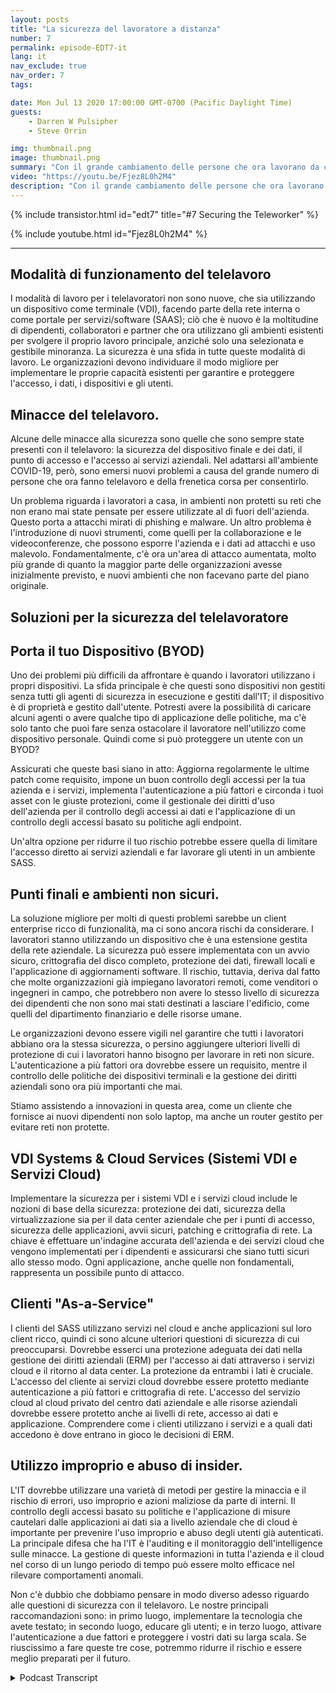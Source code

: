 ```yaml
---
layout: posts
title: "La sicurezza del lavoratore a distanza"
number: 7
permalink: episode-EDT7-it
lang: it
nav_exclude: true
nav_order: 7
tags:

date: Mon Jul 13 2020 17:00:00 GMT-0700 (Pacific Daylight Time)
guests:
    - Darren W Pulsipher
    - Steve Orrin

img: thumbnail.png
image: thumbnail.png
summary: "Con il grande cambiamento delle persone che ora lavorano da casa invece che in ufficio, la sicurezza è una preoccupazione crescente per molte organizzazioni IT. In questo episodio, Steve Orrin, CTO di Intel Federal, e Darren discutono delle minacce alla sicurezza e delle soluzioni per aiutare a proteggere il telelavoratore e i data center aziendali."
video: "https://youtu.be/Fjez8L0h2M4"
description: "Con il grande cambiamento delle persone che ora lavorano da casa invece che in ufficio, la sicurezza è una preoccupazione crescente per molte organizzazioni IT. In questo episodio, Steve Orrin, CTO di Intel Federal, e Darren discutono delle minacce alla sicurezza e delle soluzioni per aiutare a proteggere il telelavoratore e i data center aziendali."
---
```


<div>
{% include transistor.html id="edt7" title="#7 Securing the Teleworker" %}

{% include youtube.html id="Fjez8L0h2M4" %}
</div>

---

## Modalità di funzionamento del telelavoro

I modalità di lavoro per i telelavoratori non sono nuove, che sia utilizzando un dispositivo come terminale (VDI), facendo parte della rete interna o come portale per servizi/software (SAAS); ciò che è nuovo è la moltitudine di dipendenti, collaboratori e partner che ora utilizzano gli ambienti esistenti per svolgere il proprio lavoro principale, anziché solo una selezionata e gestibile minoranza. La sicurezza è una sfida in tutte queste modalità di lavoro. Le organizzazioni devono individuare il modo migliore per implementare le proprie capacità esistenti per garantire e proteggere l'accesso, i dati, i dispositivi e gli utenti.

## Minacce del telelavoro.

Alcune delle minacce alla sicurezza sono quelle che sono sempre state presenti con il telelavoro: la sicurezza del dispositivo finale e dei dati, il punto di accesso e l'accesso ai servizi aziendali. Nel adattarsi all'ambiente COVID-19, però, sono emersi nuovi problemi a causa del grande numero di persone che ora fanno telelavoro e della frenetica corsa per consentirlo.

Un problema riguarda i lavoratori a casa, in ambienti non protetti su reti che non erano mai state pensate per essere utilizzate al di fuori dell'azienda. Questo porta a attacchi mirati di phishing e malware. Un altro problema è l'introduzione di nuovi strumenti, come quelli per la collaborazione e le videoconferenze, che possono esporre l'azienda e i dati ad attacchi e uso malevolo. Fondamentalmente, c'è ora un'area di attacco aumentata, molto più grande di quanto la maggior parte delle organizzazioni avesse inizialmente previsto, e nuovi ambienti che non facevano parte del piano originale.

## Soluzioni per la sicurezza del telelavoratore

## Porta il tuo Dispositivo (BYOD)

Uno dei problemi più difficili da affrontare è quando i lavoratori utilizzano i propri dispositivi. La sfida principale è che questi sono dispositivi non gestiti senza tutti gli agenti di sicurezza in esecuzione e gestiti dall'IT; il dispositivo è di proprietà e gestito dall'utente. Potresti avere la possibilità di caricare alcuni agenti o avere qualche tipo di applicazione delle politiche, ma c'è solo tanto che puoi fare senza ostacolare il lavoratore nell'utilizzo come dispositivo personale. Quindi come si può proteggere un utente con un BYOD?

Assicurati che queste basi siano in atto: Aggiorna regolarmente le ultime patch come requisito, impone un buon controllo degli accessi per la tua azienda e i servizi, implementa l'autenticazione a più fattori e circonda i tuoi asset con le giuste protezioni, come il gestionale dei diritti d'uso dell'azienda per il controllo degli accessi ai dati e l'applicazione di un controllo degli accessi basato su politiche agli endpoint.

Un'altra opzione per ridurre il tuo rischio potrebbe essere quella di limitare l'accesso diretto ai servizi aziendali e far lavorare gli utenti in un ambiente SASS.

## Punti finali e ambienti non sicuri.

La soluzione migliore per molti di questi problemi sarebbe un client enterprise ricco di funzionalità, ma ci sono ancora rischi da considerare. I lavoratori stanno utilizzando un dispositivo che è una estensione gestita della rete aziendale. La sicurezza può essere implementata con un avvio sicuro, crittografia del disco completo, protezione dei dati, firewall locali e l'applicazione di aggiornamenti software. Il rischio, tuttavia, deriva dal fatto che molte organizzazioni già impiegano lavoratori remoti, come venditori o ingegneri in campo, che potrebbero non avere lo stesso livello di sicurezza dei dipendenti che non sono mai stati destinati a lasciare l'edificio, come quelli del dipartimento finanziario e delle risorse umane.

Le organizzazioni devono essere vigili nel garantire che tutti i lavoratori abbiano ora la stessa sicurezza, o persino aggiungere ulteriori livelli di protezione di cui i lavoratori hanno bisogno per lavorare in reti non sicure. L'autenticazione a più fattori ora dovrebbe essere un requisito, mentre il controllo delle politiche dei dispositivi terminali e la gestione dei diritti aziendali sono ora più importanti che mai.

Stiamo assistendo a innovazioni in questa area, come un cliente che fornisce ai nuovi dipendenti non solo laptop, ma anche un router gestito per evitare reti non protette.

## VDI Systems & Cloud Services (Sistemi VDI e Servizi Cloud)

Implementare la sicurezza per i sistemi VDI e i servizi cloud include le nozioni di base della sicurezza: protezione dei dati, sicurezza della virtualizzazione sia per il data center aziendale che per i punti di accesso, sicurezza delle applicazioni, avvii sicuri, patching e crittografia di rete. La chiave è effettuare un'indagine accurata dell'azienda e dei servizi cloud che vengono implementati per i dipendenti e assicurarsi che siano tutti sicuri allo stesso modo. Ogni applicazione, anche quelle non fondamentali, rappresenta un possibile punto di attacco.

## Clienti "As-a-Service"

I clienti del SASS utilizzano servizi nel cloud e anche applicazioni sul loro client ricco, quindi ci sono alcune ulteriori questioni di sicurezza di cui preoccuparsi. Dovrebbe esserci una protezione adeguata dei dati nella gestione dei diritti aziendali (ERM) per l'accesso ai dati attraverso i servizi cloud e il ritorno al data center. La protezione da entrambi i lati è cruciale. L'accesso del cliente ai servizi cloud dovrebbe essere protetto mediante autenticazione a più fattori e crittografia di rete. L'accesso del servizio cloud al cloud privato del centro dati aziendale e alle risorse aziendali dovrebbe essere protetto anche ai livelli di rete, accesso ai dati e applicazione. Comprendere come i clienti utilizzano i servizi e a quali dati accedono è dove entrano in gioco le decisioni di ERM.

## Utilizzo improprio e abuso di insider.

L'IT dovrebbe utilizzare una varietà di metodi per gestire la minaccia e il rischio di errori, uso improprio e azioni maliziose da parte di interni. Il controllo degli accessi basato su politiche e l'applicazione di misure cautelari dalle applicazioni ai dati sia a livello aziendale che di cloud è importante per prevenire l'uso improprio e abuso degli utenti già autenticati. La principale difesa che ha l'IT è l'auditing e il monitoraggio dell'intelligence sulle minacce. La gestione di queste informazioni in tutta l'azienda e il cloud nel corso di un lungo periodo di tempo può essere molto efficace nel rilevare comportamenti anomali.

Non c'è dubbio che dobbiamo pensare in modo diverso adesso riguardo alle questioni di sicurezza con il telelavoro. Le nostre principali raccomandazioni sono: in primo luogo, implementare la tecnologia che avete testato; in secondo luogo, educare gli utenti; e in terzo luogo, attivare l'autenticazione a due fattori e proteggere i vostri dati su larga scala. Se riuscissimo a fare queste tre cose, potremmo ridurre il rischio e essere meglio preparati per il futuro.



<details>
<summary> Podcast Transcript </summary>

<p></p>

</details>

